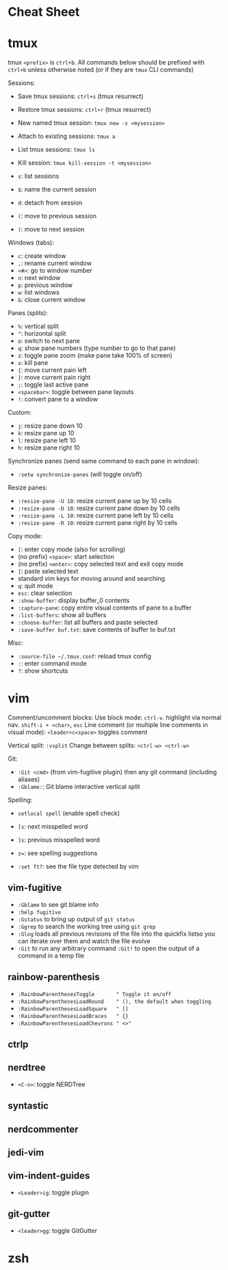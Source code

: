 Cheat Sheet
===========================
# tmux
tmux `<prefix>` is `ctrl+b`. All commands below should be prefixed with `ctrl+b`
unless otherwise noted (or if they are `tmux` CLI commands)

Sessions:
* Save tmux sessions: `ctrl+s` (tmux resurrect)
* Restore tmux sessions: `ctrl+r` (tmux resurrect)
* New named tmux session: `tmux new -s <mysession>`
* Attach to existing sessions: `tmux a`
* List tmux sessions: `tmux ls`
* Kill session: `tmux kill-session -t <mysession>`

* `s`: list sessions
* `$`: name the current session
* `d`: detach from session
* `(`: move to previous session
* `)`: move to next session

Windows (tabs):
* `c`: create window
* `,`: rename current window
* `<#>`: go to window number
* `n`: next window
* `p`: previous window
* `w`: list windows
* `&`: close current window

Panes (splits):
* `%`: vertical split
* `"`: horizontal split
* `o`: switch to next pane
* `q`: show pane numbers (type number to go to that pane)
* `z`: toggle pane zoom (make pane take 100% of screen)
* `x`: kill pane
* `{`: move current pain left
* `}`: move current pain right
* `;`: toggle last active pane
* `<spacebar>`: toggle between pane layouts
* `!`: convert pane to a window

Custom:
* `j`: resize pane down 10
* `k`: resize pane up 10
* `l`: resize pane left 10
* `h`: resize pane right 10

Synchronize panes (send same command to each pane in window):
* `:setw synchronize-panes` (will toggle on/off)

Resize panes:
* `:resize-pane -U 10`: resize current pane up by 10 cells
* `:resize-pane -D 10`: resize current pane down by 10 cells
* `:resize-pane -L 10`: resize current pane left by 10 cells
* `:resize-pane -R 10`: resize current pane right by 10 cells

Copy mode:
* `[`: enter copy mode (also for scrolling)
* (no prefix) `<space>`: start selection
* (no prefix) `<enter>`: copy selected text and exit copy mode
* `]`: paste selected text
* standard vim keys for moving around and searching
* `q`: quit mode
* `esc`: clear selection
* `:show-buffer`: display buffer_0 contents
* `:capture-pane`: copy entire visual contents of pane to a buffer
* `:list-buffers`: show all buffers
* `:choose-buffer`: list all buffers and paste selected
* `:save-buffer buf.txt`: save contents of buffer to buf.txt

Misc:
* `:source-file ~/.tmux.conf`: reload tmux config
* `:`: enter command mode
* `?`: show shortcuts

# vim
Comment/uncomment blocks:
Use block mode: `ctrl-v`. highlight via normal nav. `shift-i + <char>`, `esc`
Line comment (or multiple line comments in visual mode): `<leader>c<space>`
toggles comment

Vertical split: `:vsplit`
Change between splits: `<ctrl-w> <ctrl-w>`

Git:
* `:Git <cmd>` (from vim-fugitive plugin) then any git command (including aliases)
* `:Gblame:`: Git blame interactive vertical split

Spelling:
* `setlocal spell` (enable spell check)
* `[s`: next misspelled word
* `]s`: previous misspelled word
* `z=`: see spelling suggestions

* `:set ft?`: see the file type detected by vim

## vim-fugitive
* `:Gblame` to see git blame info
* `:help fugitive`
* `:Gstatus` to bring up output of `git status`
* `:Ggrep` to search the working tree using `git grep`
* `:Glog` loads all previous revisions of the file into the quickfix listso you
    can iterate over them and watch the file evolve
* `:Git` to run any arbitrary command `:Git!` to open the output of a command
    in a temp file

## rainbow-parenthesis
* `:RainbowParenthesesToggle       " Toggle it on/off`
* `:RainbowParenthesesLoadRound    " (), the default when toggling`
* `:RainbowParenthesesLoadSquare   " []`
* `:RainbowParenthesesLoadBraces   " {}`
* `:RainbowParenthesesLoadChevrons " <>"`

## ctrlp

## nerdtree
* `<C-n>`: toggle NERDTree

## syntastic

## nerdcommenter

## jedi-vim

## vim-indent-guides
* `<Leader>ig`: toggle plugin

## git-gutter
* `<leader>gg`: toggle GitGutter

# zsh
